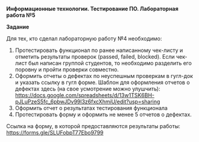 **Информационные технологии. Тестирование ПО. Лабораторная работа №5**

**Задание**

Для тех, кто сделал лабораторную работу №4 необходимо:  
1. Протестировать функционал по ранее написанному чек-листу и отметить результаты проверок (passed, failed, blocked). Если чек-лист был написан группой студентов, то необходимо разделить его поровну и пройти проверки совместно.
2. Оформить отчеты о дефектах по неуспешным проверкам в гугл-док и указать ссылку в гугл форме. Шаблон для оформления отчетов о  дефектах здесь (на свое усмотрение можно улушчить): https://docs.google.com/spreadsheets/d/13w1TSK6BH-pJLuPzeS5fc_6pbwJDv99l3z6fxcXhmiU/edit?usp=sharing
3. Оформить отчет о результатах тестирования функционала
4. Протестировать форму и оформить не менее 5 отчетов о дефектах.

Ссылка на форму, в которой предоставляются результаты работы: https://forms.gle/SLUFobpT77Ebo9799

